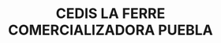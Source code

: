 ---
title: "CEDIS LA FERRE COMERCIALIZADORA PUEBLA"
url: /cuautlancingo-puebla/cedis-la-ferre-comercializadora-puebla/
shop: Supermarkt
---